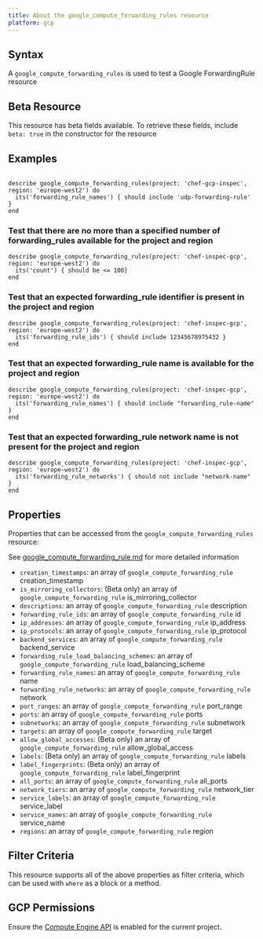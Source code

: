 ```yaml
---
title: About the google_compute_forwarding_rules resource
platform: gcp
---
```


## Syntax
A `google_compute_forwarding_rules` is used to test a Google ForwardingRule resource


## Beta Resource
This resource has beta fields available. To retrieve these fields, include `beta: true` in the constructor for the resource

## Examples
```

describe google_compute_forwarding_rules(project: 'chef-gcp-inspec', region: 'europe-west2') do
  its('forwarding_rule_names') { should include 'udp-forwarding-rule' }
end
```

### Test that there are no more than a specified number of forwarding_rules available for the project and region

    describe google_compute_forwarding_rules(project: 'chef-inspec-gcp', region: 'europe-west2') do
      its('count') { should be <= 100}
    end

### Test that an expected forwarding_rule identifier is present in the project and region

    describe google_compute_forwarding_rules(project: 'chef-inspec-gcp', region: 'europe-west2') do
      its('forwarding_rule_ids') { should include 12345678975432 }
    end


### Test that an expected forwarding_rule name is available for the project and region

    describe google_compute_forwarding_rules(project: 'chef-inspec-gcp', region: 'europe-west2') do
      its('forwarding_rule_names') { should include "forwarding_rule-name" }
    end

### Test that an expected forwarding_rule network name is not present for the project and region

    describe google_compute_forwarding_rules(project: 'chef-inspec-gcp', region: 'europe-west2') do
      its('forwarding_rule_networks') { should not include "network-name" }
    end

## Properties
Properties that can be accessed from the `google_compute_forwarding_rules` resource:

See [google_compute_forwarding_rule.md](google_compute_forwarding_rule.md) for more detailed information
  * `creation_timestamps`: an array of `google_compute_forwarding_rule` creation_timestamp
  * `is_mirroring_collectors`: (Beta only) an array of `google_compute_forwarding_rule` is_mirroring_collector
  * `descriptions`: an array of `google_compute_forwarding_rule` description
  * `forwarding_rule_ids`: an array of `google_compute_forwarding_rule` id
  * `ip_addresses`: an array of `google_compute_forwarding_rule` ip_address
  * `ip_protocols`: an array of `google_compute_forwarding_rule` ip_protocol
  * `backend_services`: an array of `google_compute_forwarding_rule` backend_service
  * `forwarding_rule_load_balancing_schemes`: an array of `google_compute_forwarding_rule` load_balancing_scheme
  * `forwarding_rule_names`: an array of `google_compute_forwarding_rule` name
  * `forwarding_rule_networks`: an array of `google_compute_forwarding_rule` network
  * `port_ranges`: an array of `google_compute_forwarding_rule` port_range
  * `ports`: an array of `google_compute_forwarding_rule` ports
  * `subnetworks`: an array of `google_compute_forwarding_rule` subnetwork
  * `targets`: an array of `google_compute_forwarding_rule` target
  * `allow_global_accesses`: (Beta only) an array of `google_compute_forwarding_rule` allow_global_access
  * `labels`: (Beta only) an array of `google_compute_forwarding_rule` labels
  * `label_fingerprints`: (Beta only) an array of `google_compute_forwarding_rule` label_fingerprint
  * `all_ports`: an array of `google_compute_forwarding_rule` all_ports
  * `network_tiers`: an array of `google_compute_forwarding_rule` network_tier
  * `service_labels`: an array of `google_compute_forwarding_rule` service_label
  * `service_names`: an array of `google_compute_forwarding_rule` service_name
  * `regions`: an array of `google_compute_forwarding_rule` region

## Filter Criteria
This resource supports all of the above properties as filter criteria, which can be used
with `where` as a block or a method.

## GCP Permissions

Ensure the [Compute Engine API](https://console.cloud.google.com/apis/library/compute.googleapis.com/) is enabled for the current project.
